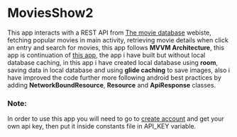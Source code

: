 # MoviesShow2
 
This app interacts with a REST API from <a href="https://www.themoviedb.org/">The movie database</a> webiste, fetching popular movies in main activity, retrieving movie details when click an entry and search for movies, this app follows <strong>MVVM Architecture</strong>, this app is continuation of <a href="https://github.com/Abdulrhmman/MovieShows">this app</a>, the app i have built but without local database caching, in this app i have created local database using <strong>room</strong>, saving data in local database and using <strong>glide caching</strong> to save images, also i have improved the code further more following android best practices by adding <strong>NetworkBoundResource</strong>, <strong>Resource</strong> and <strong>ApiResponse</strong> classes.

<h3>Note:</h3>
In order to use this app you will need to go to <a href="https://www.themoviedb.org/account/signup">create account</a> and get your own api key, then put it inside constants file in API_KEY variable.
